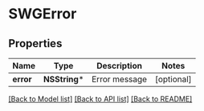 # SWGError

## Properties
Name | Type | Description | Notes
------------ | ------------- | ------------- | -------------
**error** | **NSString*** | Error message | [optional] 

[[Back to Model list]](../README.md#documentation-for-models) [[Back to API list]](../README.md#documentation-for-api-endpoints) [[Back to README]](../README.md)


